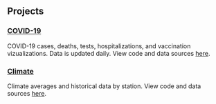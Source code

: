 ## Projects

### [COVID-19](https://rwright-covid.herokuapp.com/)

COVID-19 cases, deaths, tests, hospitalizations, and vaccination vizualizations. Data is updated daily. View code and data sources [here](https://github.com/rwright88/covid).

### [Climate](https://rwright-climate.herokuapp.com/)

Climate averages and historical data by station. View code and data sources [here](https://github.com/rwright88/climate).
